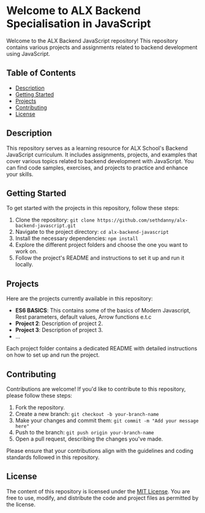 # Welcome to ALX Backend Specialisation in JavaScript
Welcome to the ALX Backend JavaScript repository! This repository contains various projects and assignments related to backend development using JavaScript.

## Table of Contents

- [Description](#description)
- [Getting Started](#getting-started)
- [Projects](#projects)
- [Contributing](#contributing)
- [License](#license)

## Description

This repository serves as a learning resource for ALX School's Backend JavaScript curriculum. It includes assignments, projects, and examples that cover various topics related to backend development with JavaScript. You can find code samples, exercises, and projects to practice and enhance your skills.

## Getting Started

To get started with the projects in this repository, follow these steps:

1. Clone the repository: `git clone https://github.com/sethdanny/alx-backend-javascript.git`
2. Navigate to the project directory: `cd alx-backend-javascript`
3. Install the necessary dependencies: `npm install`
4. Explore the different project folders and choose the one you want to work on.
5. Follow the project's README and instructions to set it up and run it locally.

## Projects

Here are the projects currently available in this repository:

- **ES6 BASICS**: This contains some of the basics of Modern Javascript, Rest parameters, default values, Arrow functions e.t.c
- **Project 2**: Description of project 2.
- **Project 3**: Description of project 3.
- ...

Each project folder contains a dedicated README with detailed instructions on how to set up and run the project.

## Contributing

Contributions are welcome! If you'd like to contribute to this repository, please follow these steps:

1. Fork the repository.
2. Create a new branch: `git checkout -b your-branch-name`
3. Make your changes and commit them: `git commit -m "Add your message here"`
4. Push to the branch: `git push origin your-branch-name`
5. Open a pull request, describing the changes you've made.

Please ensure that your contributions align with the guidelines and coding standards followed in this repository.

## License

The content of this repository is licensed under the [MIT License](LICENSE). You are free to use, modify, and distribute the code and project files as permitted by the license.
